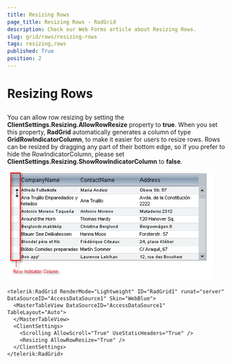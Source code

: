 ```yaml
---
title: Resizing Rows
page_title: Resizing Rows - RadGrid
description: Check our Web Forms article about Resizing Rows.
slug: grid/rows/resizing-rows
tags: resizing,rows
published: True
position: 2
---
```


# Resizing Rows



## 

You can allow row resizing by setting the **ClientSettings.Resizing.AllowRowResize** property to **true**. When you set this property, **RadGrid** automatically generates a column of type **GridRowIndicatorColumn**, to make it easier for users to resize rows. Rows can be resized by dragging any part of their bottom edge, so if you prefer to hide the RowIndicatorColumn, please set **ClientSettings.Resizing.ShowRowIndicatorColumn** to **false**.

![Row Resize and GridRowIndicatorColumn](images/grd_RowIndicatorColumn.png)

````ASP.NET
<telerik:RadGrid RenderMode="Lightweight" ID="RadGrid1" runat="server" DataSourceID="AccessDataSource1" Skin="WebBlue">
  <MasterTableView DataSourceID="AccessDataSource1" TableLayout="Auto">
  </MasterTableView>
  <ClientSettings>
    <Scrolling AllowScroll="True" UseStaticHeaders="True" />
    <Resizing AllowRowResize="True" />
  </ClientSettings>
</telerik:RadGrid>
````


